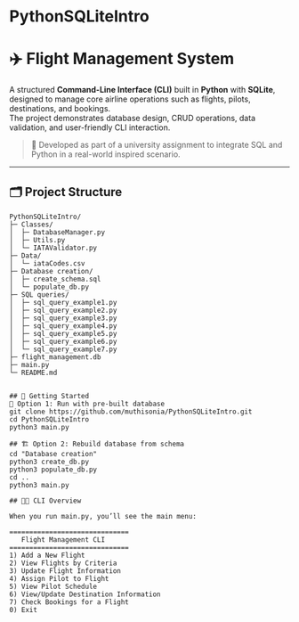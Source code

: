 # PythonSQLiteIntro

# ✈️ Flight Management System

A structured **Command-Line Interface (CLI)** built in **Python** with **SQLite**, designed to manage core airline operations such as flights, pilots, destinations, and bookings.  
The project demonstrates database design, CRUD operations, data validation, and user-friendly CLI interaction.

> 🧭 Developed as part of a university assignment to integrate SQL and Python in a real-world inspired scenario.

---

## 🗂️ Project Structure

```plaintext
PythonSQLiteIntro/
├─ Classes/
│  ├─ DatabaseManager.py
│  ├─ Utils.py
│  └─ IATAValidator.py
├─ Data/
│  └─ iataCodes.csv
├─ Database creation/
│  ├─ create_schema.sql
│  └─ populate_db.py
├─ SQL queries/
│  ├─ sql_query_example1.py
│  ├─ sql_query_example2.py
│  ├─ sql_query_example3.py
│  ├─ sql_query_example4.py
│  ├─ sql_query_example5.py
│  ├─ sql_query_example6.py
│  └─ sql_query_example7.py
├─ flight_management.db
├─ main.py
└─ README.md


## 🚀 Getting Started
🧭 Option 1: Run with pre-built database
git clone https://github.com/muthisonia/PythonSQLiteIntro.git
cd PythonSQLiteIntro
python3 main.py

## 🏗️ Option 2: Rebuild database from schema
cd "Database creation"
python3 create_db.py
python3 populate_db.py
cd ..
python3 main.py

## 🧑‍💻 CLI Overview

When you run main.py, you’ll see the main menu:

==============================
   Flight Management CLI
==============================
1) Add a New Flight
2) View Flights by Criteria
3) Update Flight Information
4) Assign Pilot to Flight
5) View Pilot Schedule
6) View/Update Destination Information
7) Check Bookings for a Flight
0) Exit

